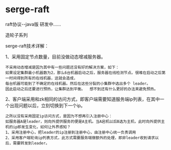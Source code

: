 # serge-raft
raft协议--java版  研发中……

造轮子系列

serge-raft技术详解：


1、采用固定节点数量，目前没做动态增减服务器。


	不采用动态增减是因为其中有一些问题还没有好的解决方案，如下：
	如果设定集群最小机器数为2，那么6台机器启动之后，服务器在线检测节点。很难在启动之后第一时间得到所有的在线机器，这就会造成，
	每台机器可能到了不确定的在线机器。然后在这些分裂的小集群中选出多个 leader。
	因此启动之后还要进行预热，让集群达到平衡。  想不到还有什么更好的办法来避免预热。
	
	
2、客户端采用和zk相同的访问方式，即客户端需要知道服务端ip列表，在其中一个出现问题以后，立刻切换到下一个ip。


	之所以没有采用固定ip访问方式，是因为不想再引入注册中心：
	如服务器A是leader，则向外提供服务的便是A主机。当A宕机以后B选为主机，此时向外提供主机的ip即发生变化，如何让外界感知？
	1、采用注册中心，把leader的ip注册到注册中心，由注册中心统一负责调用
	2、采用客户端轮询ip列表方式，此方式需要服务端做额外的处理，即非leader收到请求以后，需要转发到leader。
